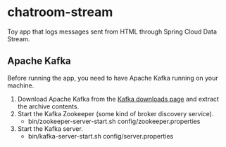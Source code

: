 # chatroom-stream

Toy app that logs messages sent from HTML through Spring Cloud Data Stream.

## Apache Kafka

Before running the app, you need to have Apache Kafka running on your machine.

1. Download Apache Kafka from the [Kafka downloads page](https://kafka.apache.org/downloads) and extract the archive contents.
1. Start the Kafka Zookeeper (some kind of broker discovery service). 
   * bin/zookeeper-server-start.sh config/zookeeper.properties
1. Start the Kafka server.
   * bin/kafka-server-start.sh config/server.properties
